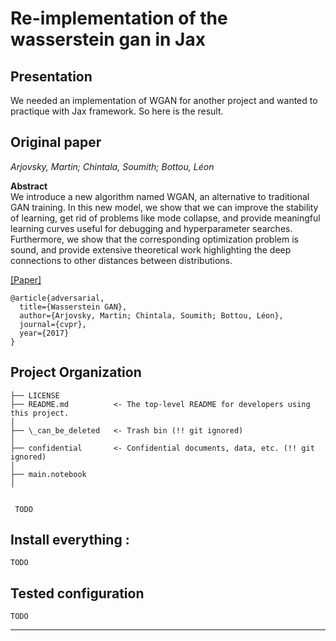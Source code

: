 Re-implementation of the wasserstein gan in Jax
==============================

Presentation
-----------

We needed an implementation of WGAN for another project and wanted to practique with Jax framework. So here is the result. 


Original paper
----------

*Arjovsky, Martin; Chintala, Soumith; Bottou, Léon*

**Abstract** <br>
We introduce a new algorithm named WGAN, an alternative to traditional GAN training. In this new model, we show that we
can improve the stability of learning, get rid of problems like mode collapse, and provide meaningful learning curves
useful for debugging and hyperparameter searches. Furthermore, we show that the corresponding optimization problem is
sound, and provide extensive theoretical work highlighting the deep connections to other distances between
distributions.

[[Paper]](http://xxx.itp.ac.cn/pdf/1701.07875)

```
@article{adversarial,
  title={Wasserstein GAN},
  author={Arjovsky, Martin; Chintala, Soumith; Bottou, Léon},
  journal={cvpr},
  year={2017}
}
```


Project Organization
------------

    ├── LICENSE
    ├── README.md          <- The top-level README for developers using this project.
    │
    ├── \_can_be_deleted   <- Trash bin (!! git ignored)
    │
    ├── confidential       <- Confidential documents, data, etc. (!! git ignored)
    │
	├── main.notebook
	│
	
     
     TODO
     
## Install everything : 

	TODO

## Tested configuration
	TODO 
	

--------
